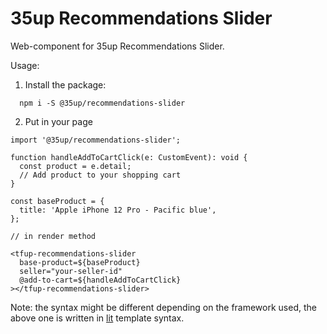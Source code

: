 # 35up Recommendations Slider

Web-component for 35up Recommendations Slider.

Usage:
1. Install the package:
```
  npm i -S @35up/recommendations-slider
```
2. Put in your page
```
import '@35up/recommendations-slider';

function handleAddToCartClick(e: CustomEvent): void {
  const product = e.detail;
  // Add product to your shopping cart
}

const baseProduct = {
  title: 'Apple iPhone 12 Pro - Pacific blue',
};

// in render method

<tfup-recommendations-slider
  base-product=${baseProduct}
  seller="your-seller-id"
  @add-to-cart=${handleAddToCartClick}
></tfup-recommendations-slider>
```

Note: the syntax might be different depending on the framework used, the above 
one is written in [lit](https://lit.dev/) template syntax.

